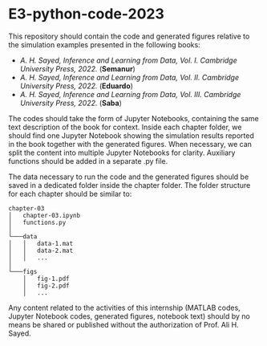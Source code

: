 # E3-python-code-2023

This repository should contain the code and generated figures relative to the simulation examples presented in the following books:

- *A. H. Sayed, Inference and Learning from Data, Vol. I. Cambridge University Press, 2022.* (**Semanur**)
- *A. H. Sayed, Inference and Learning from Data, Vol. II. Cambridge University Press, 2022.* (**Eduardo**)
- *A. H. Sayed, Inference and Learning from Data, Vol. III. Cambridge University Press, 2022.* (**Saba**)

The codes should take the form of Jupyter Notebooks, containing the same text description of the book for context. Inside each chapter folder, we should find one Jupyter Notebook showing the simulation results reported in the book together with the generated figures. When necessary, we can split the content into multiple Jupyter Notebooks for clarity. Auxiliary functions should be added in a separate .py file.

The data necessary to run the code and the generated figures should be saved in a dedicated folder inside the chapter folder. The folder structure for each chapter should be similar to:
```
chapter-03
│   chapter-03.ipynb
│   functions.py
│
└───data
│   │   data-1.mat
│   │   data-2.mat
│   │   ...
│   
└───figs
    │   fig-1.pdf
    │   fig-2.pdf
    │   ...

```

Any content related to the activities of this internship (MATLAB codes, Jupyter Notebook codes, generated figures, notebook text) should by no means be shared or published without the authorization of Prof. Ali H. Sayed.
